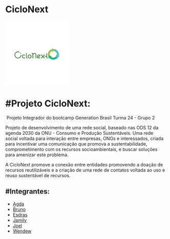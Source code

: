 # CicloNext

<img src="CicloNext.png" style=" width:200px; height:200px" />





# #Projeto CicloNext:

​	Projeto Integrador do bootcamp Generation Brasil Turma 24 - Grupo 2

Projeto de desenvolvimento de uma rede social, baseado nas ODS 12 da agenda 2030 da ONU - Consumo e Produção Sustentáveis. Uma rede social voltada para interação entre empresas, ONGs e interessados, criada para incentivar uma comunicação que promova a sustentabilidade, comprometimento com os recursos socioambientais, e buscar soluções para amenizar este problema.

A CicloNext promove a conexão entre entidades promovendo a doação de recursos reutilizáveis e a criação de uma rede de contatos voltada ao uso e reuso sustentável de recursos.



## #Integrantes:

* [Agda](https://github.com/agdaa)
* [Bruno](https://github.com/brunosequeira1)
* [Esdras](https://github.com/Esdrashx)
* [Jamily](https://github.com/JamilyM)
* [Joel](https://github.com/JoelRFJunior)
* [Wendew](https://github.com/wendewfranco)
